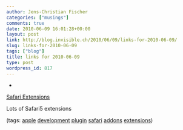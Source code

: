 ```yaml
---
author: Jens-Christian Fischer
categories: ["musings"]
comments: true
date: 2010-06-09 16:01:28+00:00
layout: post
link: http://blog.invisible.ch/2010/06/09/links-for-2010-06-09/
slug: links-for-2010-06-09
tags: ["blog"]
title: links for 2010-06-09
type: post
wordpress_id: 817
---
```


  * 
                

[Safari Extensions](http://safariextensions.tumblr.com/)


                

Lots of Safari5 extensions


                

(tags: [apple](http://delicious.com/jaycee/apple) [development](http://delicious.com/jaycee/development) [plugin](http://delicious.com/jaycee/plugin) [safari](http://delicious.com/jaycee/safari) [addons](http://delicious.com/jaycee/addons) [extensions](http://delicious.com/jaycee/extensions))


            
